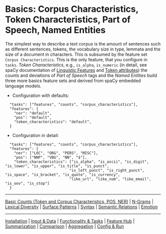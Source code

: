 # Basics: Corpus Characteristics, Token Characteristics, Part of Speech, Named Entities

The simplest way to describe a text corpus is the amount of sentences such as different sentences, tokens, the vocabulary size in type, lemmata and the size of a document in characters.
This is subsumed by the feature set `Corpus Characteristics`. This is the only feature, that you configure in `tasks`.
_Token Characteristics_, e.g., `is_alpha`, `is_numeric` (in detail, see spaCy documentation of [Linguistic Features](https://spacy.io/usage/linguistic-features) and [Token attributes](https://spacy.io/api/token#attributes))
the counts and deviations of _Part of Speech_ tags and the _Named Entities_ build three more basics feature sets and derived from spaCy embedded language models.

* Configuration with defaults:

```jsonlines
  "tasks": ["features", "counts", "corpus_characteristics"],
  "features": {
    "ner": "default",
    "pos": "default",
    "token_characteristics": "default",
  }
```
* Configuration in detail:

```jsonlines
  "tasks": ["features", "counts", "corpus_characteristics"],
  "features": {
    "ner": ["LOC", "ORG", "PERS", "MISC"],
    "pos": ["NNP", "VBG", "NN", "$"],
    "token_characteristics": ["is_alpha", "is_ascii", "is_digit", "is_lower", "is_upper", "is_title", "is_punct",
                             "is_left_punct", "is_right_punct", "is_space", "is_bracket", "is_quote", "is_currency",
                             "like_url", "like_num", "like_email", "is_oov", "is_stop"]
  }
```

----
[Basic Counts (Token and Corpus Characteristics, POS, NER)](./basics.md) | [N-Grams](./ngrams.md) | [Lexical Diversity](./lexical_diversity.md) | [Surface Patterns](./surface.md) | [Syntax](./syntax.md) | [Semantic Relations](./semantic_relations.md) | [Emotion](features/emotion.md)

----
[Installation](../installation.md) | [Input & Data](../input.md) | [Functionality & Tasks](../tasks.md) | [Feature Hub](../features.md) | [Summarization](../analytics/summarization.md) | [Comparison](../analytics/comparison.md) | [Aggregation](../analytics/aggregation.md) | [Config & Run](../configuration.md)
